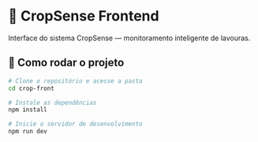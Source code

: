 # 🌿 CropSense Frontend

Interface do sistema CropSense — monitoramento inteligente de lavouras.

## 🚀 Como rodar o projeto

```bash
# Clone o repositório e acesse a pasta
cd crop-front

# Instale as dependências
npm install

# Inicie o servidor de desenvolvimento
npm run dev
